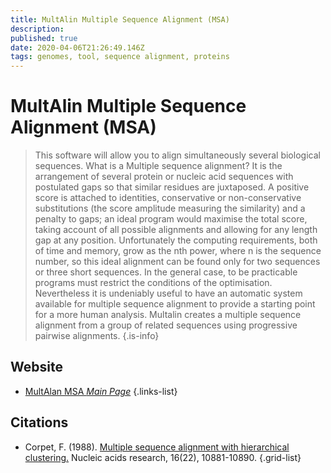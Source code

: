 ```yaml
---
title: MultAlin Multiple Sequence Alignment (MSA)
description: 
published: true
date: 2020-04-06T21:26:49.146Z
tags: genomes, tool, sequence alignment, proteins
---
```


# MultAlin Multiple Sequence Alignment (MSA)

>  This software will allow you to align simultaneously several biological sequences.
&NewLine;
What is a Multiple sequence alignment? It is the arrangement of several protein or nucleic acid sequences with postulated gaps so that similar residues are juxtaposed. A positive score is attached to identities, conservative or non-conservative substitutions (the score amplitude measuring the similarity) and a penalty to gaps; an ideal program would maximise the total score, taking account of all possible alignments and allowing for any length gap at any position.
&NewLine;
Unfortunately the computing requirements, both of time and memory, grow as the nth power, where n is the sequence number, so this ideal alignment can be found only for two sequences or three short sequences. In the general case, to be practicable programs must restrict the conditions of the optimisation. Nevertheless it is undeniably useful to have an automatic system available for multiple sequence alignment to provide a starting point for a more human analysis.
&NewLine;
Multalin creates a multiple sequence alignment from a group of related sequences using progressive pairwise alignments.
{.is-info}

## Website

- [MultAlan MSA *Main Page*](http://multalin.toulouse.inra.fr/multalin/)
{.links-list}

## Citations

- Corpet, F. (1988). [Multiple sequence alignment with hierarchical clustering.](https://academic.oup.com/nar/article-abstract/16/22/10881/2378678) Nucleic acids research, 16(22), 10881-10890.
{.grid-list}
